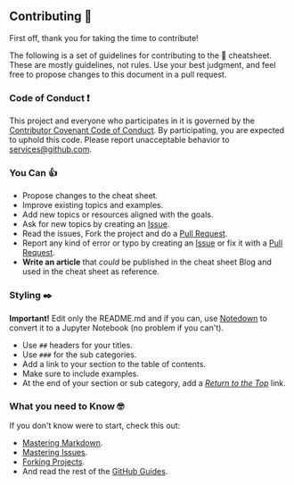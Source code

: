 ## Contributing 🎉

First off, thank you for taking the time to contribute!

The following is a set of guidelines for contributing to the 🐍 cheatsheet. These are mostly guidelines, not rules. Use your best judgment, and feel free to propose changes to this document in a pull request.

### Code of Conduct ❗️

This project and everyone who participates in it is governed by the [Contributor Covenant Code of Conduct](https://www.contributor-covenant.org/version/1/4/code-of-conduct.html). By participating, you are expected to uphold this code. Please report unacceptable behavior to services@github.com.

### You Can 👍

* Propose changes to the cheat sheet.
* Improve existing topics and examples.
* Add new topics or resources aligned with the goals.
* Ask for new topics by creating an [Issue](https://github.com/wilfredinni/python-cheatsheet/issues).
* Read the issues, Fork the project and do a [Pull Request](https://github.com/wilfredinni/python-cheatsheet/pulls).
* Report any kind of error or typo by creating an [Issue](https://github.com/wilfredinni/python-cheatsheet/issues) or fix it with a [Pull Request](https://github.com/wilfredinni/python-cheatsheet/pulls).
* **Write an article** that *could* be published in the cheat sheet Blog and used in the cheat sheet as reference.

### Styling ✒️

**Important!** Edit only the README.md and if you can, use [Notedown](https://github.com/aaren/notedown) to convert it to a Jupyter Notebook (no problem if you can't).

* Use `##` headers for your titles.
* Use `###` for the sub categories.
* Add a link to your section to the table of contents.
* Make sure to include examples.
* At the end of your section or sub category, add a [*Return to the Top*](#python-cheatsheet) link.

### What you need to Know 🤓

If you don't know were to start, check this out:

* [Mastering Markdown](https://guides.github.com/features/mastering-markdown/).
* [Mastering Issues](https://guides.github.com/features/issues/).
* [Forking Projects](https://guides.github.com/activities/forking/).
* And read the rest of the [GitHub Guides](https://guides.github.com/).